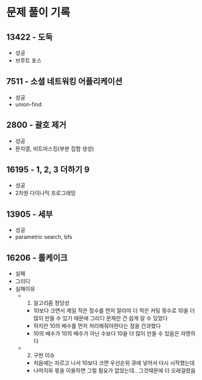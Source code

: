 # 문제 풀이 기록

## 13422 - 도둑

- 성공
- 브루트 포스

## 7511 - 소셜 네트워킹 어플리케이션

- 성공
- union-find

## 2800 - 괄호 제거

- 성공
- 문자열, 비트마스킹(부분 집합 생성)

## 16195 - 1, 2, 3 더하기 9

- 성공
- 2차원 다이나믹 프로그래밍

## 13905 - 세부

- 성공
- parametric search, bfs

## 16206 - 롤케이크

- 실패
- 그리디
- 실패이유
  - 1. 알고리즘 정당성
    - 10보다 크면서 제일 작은 정수를 먼저 잘라야 더 적은 커팅 횟수로 10을 더 많이 만들 수 있기 때문에 그리디 문제란 건 쉽게 알 수 있었다
    - 하지만 10의 배수를 먼저 처리해줘야한다는 점을 간과했다
    - 10의 배수가 10의 배수가 아닌 수보다 10을 더 많이 만들 수 있음은 자명하다
  - 2. 구현 이슈
    - 처음에는 자르고 나서 10보다 크면 우선순위 큐에 넣어서 다시 시작했는데
    - 나머지와 몫을 이용하면 그럴 필요가 없었는데.. 그것때문에 더 오래걸렸음
